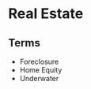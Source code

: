 # Real Estate

## Terms

- Foreclosure
- Home Equity
- Underwater

<!--
Payment-to-Income (PtI) Ratio vs 30-year rates
Debt-to-Income (DtI) Ratio
-->
